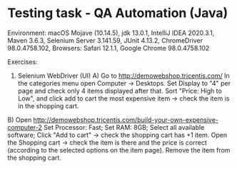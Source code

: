 # Testing task - QA Automation (Java)

Environment:
macOS Mojave (10.14.5),
jdk 13.0.1,
IntelliJ IDEA 2020.3.1,
Maven 3.6.3,
Selenium Server 3.141.59,
JUnit 4.13.2,
ChromeDriver 98.0.4758.102,
Browsers: Safari 12.1.1, Google Chrome 98.0.4758.102

Exercises:
1) Selenium WebDriver (UI)
A) Go to http://demowebshop.tricentis.com/
In the categories menu open Computer -> Desktops.
Set Display to "4" per page and check only 4 items displayed after that.
Sort "Price: High to Low", and click add to cart the most expensive item -> check the item is in the shopping cart.

B) Open http://demowebshop.tricentis.com/build-your-own-expensive-computer-2
Set Processor: Fast;
Set RAM: 8GB;
Select all available software;
Click "Add to cart" -> check the shopping cart has +1 item.
Open the Shopping cart -> check the item is there and the price is correct (according to the selected options on the item page).
Remove the item from the shopping cart.
